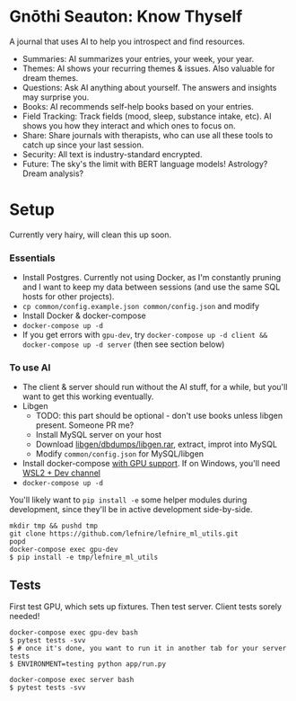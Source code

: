 # Gnōthi Seauton: Know Thyself
A journal that uses AI to help you introspect and find resources.

* Summaries: AI summarizes your entries, your week, your year.
* Themes: AI shows your recurring themes & issues. Also valuable for dream themes.
* Questions: Ask AI anything about yourself. The answers and insights may surprise you.
* Books: AI recommends self-help books based on your entries.
* Field Tracking: Track fields (mood, sleep, substance intake, etc). AI shows you how they interact and which ones to focus on.
* Share: Share journals with therapists, who can use all these tools to catch up since your last session.
* Security: All text is industry-standard encrypted.
* Future: The sky's the limit with BERT language models! Astrology? Dream analysis?

# Setup
Currently very hairy, will clean this up soon.

### Essentials
* Install Postgres. Currently not using Docker, as I'm constantly pruning and I want to keep my data between sessions (and use the same SQL hosts for other projects).
* `cp common/config.example.json common/config.json` and modify
* Install Docker & docker-compose
* `docker-compose up -d`
* If you get errors with `gpu-dev`, try `docker-compose up -d client && docker-compose up -d server` (then see section below)

### To use AI
* The client & server should run without the AI stuff, for a while, but you'll want to get this working eventually.
* Libgen
    * TODO: this part should be optional - don't use books unless libgen present. Someone PR me? 
    * Install MySQL server on your host
    * Download [libgen/dbdumps/libgen.rar](http://gen.lib.rus.ec/dbdumps/), extract, improt into MySQL
    * Modify `common/config.json` for MySQL/libgen
* Install docker-compose [with GPU support](https://github.com/docker/compose/issues/6691#issuecomment-670700674). If on Windows, you'll need [WSL2 + Dev channel](https://medium.com/@dalgibbard/docker-with-gpu-support-in-wsl2-ebbc94251cf5)
* `docker-compose up -d`

You'll likely want to `pip install -e` some helper modules during development, since they'll be in active development side-by-side.

```
mkdir tmp && pushd tmp
git clone https://github.com/lefnire/lefnire_ml_utils.git
popd
docker-compose exec gpu-dev
$ pip install -e tmp/lefnire_ml_utils
```

## Tests
First test GPU, which sets up fixtures. Then test server. Client tests sorely needed!

```
docker-compose exec gpu-dev bash
$ pytest tests -svv
$ # once it's done, you want to run it in another tab for your server tests
$ ENVIRONMENT=testing python app/run.py

docker-compose exec server bash
$ pytest tests -svv
```
